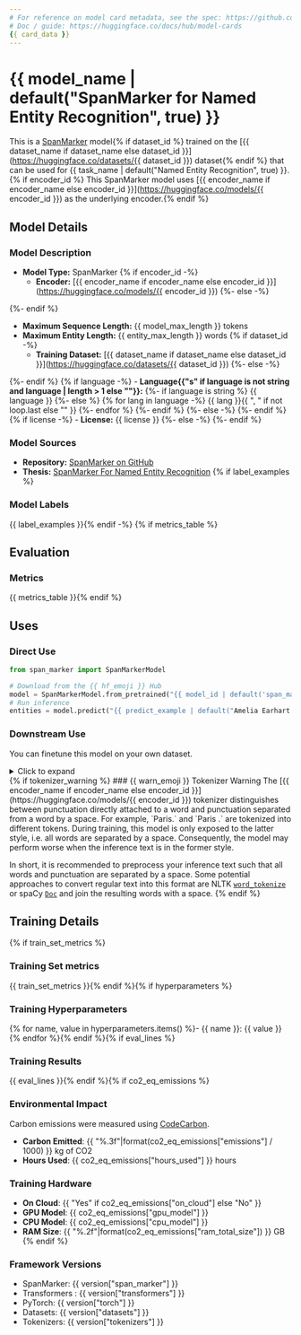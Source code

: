 ```yaml
---
# For reference on model card metadata, see the spec: https://github.com/huggingface/hub-docs/blob/main/modelcard.md?plain=1
# Doc / guide: https://huggingface.co/docs/hub/model-cards
{{ card_data }}
---
```


# {{ model_name | default("SpanMarker for Named Entity Recognition", true) }}

This is a [SpanMarker](https://github.com/tomaarsen/SpanMarkerNER) model{% if dataset_id %} trained on the [{{ dataset_name if dataset_name else dataset_id }}](https://huggingface.co/datasets/{{ dataset_id }}) dataset{% endif %} that can be used for {{ task_name | default("Named Entity Recognition", true) }}.{% if encoder_id %} This SpanMarker model uses [{{ encoder_name if encoder_name else encoder_id }}](https://huggingface.co/models/{{ encoder_id }}) as the underlying encoder.{% endif %}

## Model Details

### Model Description

- **Model Type:** SpanMarker
{% if encoder_id -%}
    - **Encoder:** [{{ encoder_name if encoder_name else encoder_id }}](https://huggingface.co/models/{{ encoder_id }})
{%- else -%}
    <!-- - **Encoder:** [Unknown](https://huggingface.co/models/unknown) -->
{%- endif %}
- **Maximum Sequence Length:** {{ model_max_length }} tokens
- **Maximum Entity Length:** {{ entity_max_length }} words
{% if dataset_id -%}
    - **Training Dataset:** [{{ dataset_name if dataset_name else dataset_id }}](https://huggingface.co/datasets/{{ dataset_id }})
{%- else -%}
    <!-- - **Training Dataset:** [Unknown](https://huggingface.co/datasets/unknown) -->
{%- endif %}
{% if language -%}
    - **Language{{"s" if language is not string and language | length > 1 else ""}}:**
    {%- if language is string %} {{ language }}
    {%- else %} {% for lang in language -%}
            {{ lang }}{{ ", " if not loop.last else "" }}
        {%- endfor %}
    {%- endif %}
{%- else -%}
    <!-- - **Language:** Unknown -->
{%- endif %}
{% if license -%}
    - **License:** {{ license }}
{%- else -%}
    <!-- - **License:** Unknown -->
{%- endif %}

### Model Sources

- **Repository:** [SpanMarker on GitHub](https://github.com/tomaarsen/SpanMarkerNER)
- **Thesis:** [SpanMarker For Named Entity Recognition](https://raw.githubusercontent.com/tomaarsen/SpanMarkerNER/main/thesis.pdf)
{% if label_examples %}
### Model Labels
{{ label_examples }}{% endif -%}
{% if metrics_table %}
## Evaluation

### Metrics
{{ metrics_table }}{% endif %}
## Uses

### Direct Use

```python
from span_marker import SpanMarkerModel

# Download from the {{ hf_emoji }} Hub
model = SpanMarkerModel.from_pretrained("{{ model_id | default('span_marker_model_id', true) }}")
# Run inference
entities = model.predict("{{ predict_example | default("Amelia Earhart flew her single engine Lockheed Vega 5B across the Atlantic to Paris.", true)}}")
```

### Downstream Use
You can finetune this model on your own dataset.

<details><summary>Click to expand</summary>

```python
from span_marker import SpanMarkerModel, Trainer

# Download from the {{ hf_emoji }} Hub
model = SpanMarkerModel.from_pretrained("{{ model_id | default('span_marker_model_id', true) }}")

# Specify a Dataset with "tokens" and "ner_tag" columns
dataset = load_dataset("conll2003") # For example CoNLL2003

# Initialize a Trainer using the pretrained model & dataset
trainer = Trainer(
    model=model,
    train_dataset=dataset["train"],
    eval_dataset=dataset["validation"],
)
trainer.train()
trainer.save_model("{{ model_id | default('span_marker_model_id', true) }}-finetuned")
```
</details>
{% if tokenizer_warning %}
### {{ warn_emoji }} Tokenizer Warning
The [{{ encoder_name if encoder_name else encoder_id }}](https://huggingface.co/models/{{ encoder_id }}) tokenizer distinguishes between punctuation directly attached to a word and punctuation separated from a word by a space. For example, `Paris.` and `Paris .` are tokenized into different tokens. During training, this model is only exposed to the latter style, i.e. all words are separated by a space. Consequently, the model may perform worse when the inference text is in the former style.

In short, it is recommended to preprocess your inference text such that all words and punctuation are separated by a space. Some potential approaches to convert regular text into this format are NLTK [`word_tokenize`](https://www.nltk.org/api/nltk.tokenize.word_tokenize.html) or spaCy [`Doc`](https://spacy.io/api/doc#iter) and join the resulting words with a space.
{% endif %}
## Training Details
{% if train_set_metrics %}
### Training Set metrics
{{ train_set_metrics }}{% endif %}{% if hyperparameters %}
### Training Hyperparameters
{% for name, value in hyperparameters.items() %}- {{ name }}: {{ value }}
{% endfor %}{% endif %}{% if eval_lines %}
### Training Results
{{ eval_lines }}{% endif %}{% if co2_eq_emissions %}
### Environmental Impact
Carbon emissions were measured using [CodeCarbon](https://github.com/mlco2/codecarbon).
- **Carbon Emitted**: {{ "%.3f"|format(co2_eq_emissions["emissions"] / 1000) }} kg of CO2
- **Hours Used**: {{ co2_eq_emissions["hours_used"] }} hours

### Training Hardware
- **On Cloud**: {{ "Yes" if co2_eq_emissions["on_cloud"] else "No" }}
- **GPU Model**: {{ co2_eq_emissions["gpu_model"] }}
- **CPU Model**: {{ co2_eq_emissions["cpu_model"] }}
- **RAM Size**: {{ "%.2f"|format(co2_eq_emissions["ram_total_size"]) }} GB
{% endif %}
### Framework Versions

- SpanMarker: {{ version["span_marker"] }}
- Transformers : {{ version["transformers"] }}
- PyTorch: {{ version["torch"] }}
- Datasets: {{ version["datasets"] }}
- Tokenizers: {{ version["tokenizers"] }}
